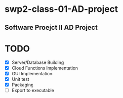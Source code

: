 # swp2-class-01-AD-project

## Software Proejct II AD Project

# TODO

- [x] Server/Database Building
- [x] Cloud Functions Implementation
- [x] GUI Implementation
- [x] Unit test
- [x] Packaging
- [ ] Export to executable
